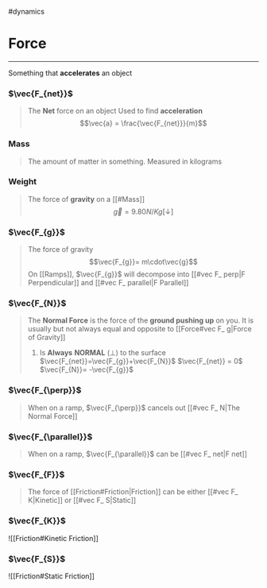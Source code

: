 #dynamics 
# Force
---
Something that **accelerates** an object
### $\vec{F_{net}}$
> The **Net** force on an object
> Used to find **acceleration** $$\vec{a} = \frac{\vec{F_{net}}}{m}$$
### Mass
> The amount of matter in something.
> Measured in kilograms
### Weight
> The force of **gravity** on a [[#Mass]] 
> $$\vec{g}=9.80N/Kg[\downarrow]$$
### $\vec{F_{g}}$
> The force of gravity
> $$\vec{F_{g}}= m\cdot\vec{g}$$
> On [[Ramps]], $\vec{F_{g}}$ will decompose into [[#vec F_ perp|F Perpendicular]] and [[#vec F_ parallel|F Parallel]]
### $\vec{F_{N}}$ 
> The **Normal Force** is the force of the **ground pushing up** on you.
> It is usually but not always equal and opposite to [[Force#vec F_ g|Force of Gravity]] 
> 1. Is **Always** **NORMAL** ($\perp$) to the surface
> $\vec{F_{net}}=\vec{F_{g}}+\vec{F_{N}}$
> $\vec{F_{net}} = 0$
> $\vec{F_{N}}= -\vec{F_{g}}$
### $\vec{F_{\perp}}$ 
> When on a ramp, $\vec{F_{\perp}}$ cancels out [[#vec F_ N|The Normal Force]] 
### $\vec{F_{\parallel}}$  
> When on a ramp, $\vec{F_{\parallel}}$ can be [[#vec F_ net|F net]]
### $\vec{F_{F}}$
> The force of [[Friction#Friction|Friction]] 
> can be either [[#vec F_ K|Kinetic]] or [[#vec F_ S|Static]] 
### $\vec{F_{K}}$
![[Friction#Kinetic Friction]]
### $\vec{F_{S}}$
![[Friction#Static Friction]]